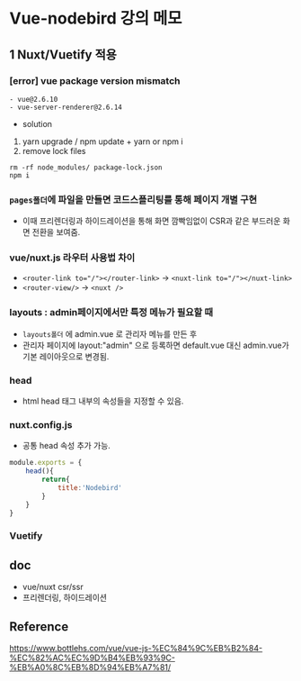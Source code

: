 # Vue-nodebird 강의 메모
## 1 Nuxt/Vuetify 적용
### [error] vue package version mismatch
```
- vue@2.6.10
- vue-server-renderer@2.6.14
```
- solution
1. yarn upgrade / npm update + yarn or npm i
2. remove lock files
```
rm -rf node_modules/ package-lock.json
npm i
```

### `pages폴더`에 파일을 만들면 코드스플리팅를 통해 페이지 개별 구현
- 이때 프리렌더링과 하이드레이션을 통해 화면 깜빡임없이 CSR과 같은 부드러운 화면 전환을 보여줌.

### vue/nuxt.js 라우터 사용법 차이
- `<router-link to="/"></router-link>` -> `<nuxt-link to="/"></nuxt-link>` 
- `<router-view/>` -> `<nuxt />` 

### layouts : admin페이지에서만 특정 메뉴가 필요할 때
- `layouts폴더` 에 admin.vue 로 관리자 메뉴를 만든 후
- 관리자 페이지에 layout:"admin" 으로 등록하면 default.vue 대신 admin.vue가 기본 레이아웃으로 변경됨.

### head
- html head 태그 내부의 속성들을 지정할 수 있음.

### nuxt.config.js
- 공통 head 속성 추가 가능.
```jsx
module.exports = {
    head(){
        return{
            title:'Nodebird'
        }
    }
}
```

### Vuetify


## doc
- vue/nuxt csr/ssr
- 프리렌더링, 하이드레이션

## Reference
https://www.bottlehs.com/vue/vue-js-%EC%84%9C%EB%B2%84-%EC%82%AC%EC%9D%B4%EB%93%9C-%EB%A0%8C%EB%8D%94%EB%A7%81/

